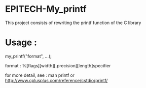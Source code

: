 # EPITECH-My_printf

This project consists of rewriting the printf function of the C library

# Usage : 
my_printf("format", ...);

format : %[flags][width][.precision][length]specifier 

for more detail, see : man printf or http://www.cplusplus.com/reference/cstdio/printf/

